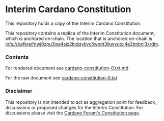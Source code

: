 # Interim Cardano Constitution

This repository holds a copy of the Interim Cardano Constitution.

This repository contains a replica of the Interim Constitution document, which is anchored on-chain.
The location that is anchored on-chain is [ipfs://bafkreifnwj6zpu3ixa4siz2lndqybyc5wnnt3jkwyutci4e2tmbnj3xrdm](ipfs://bafkreifnwj6zpu3ixa4siz2lndqybyc5wnnt3jkwyutci4e2tmbnj3xrdm).

### Contents

For rendered document see [cardano-constitution-0.txt.md](./cardano-constitution-0.txt.md)

For the raw document see [cardano-constitution-0.txt](./cardano-constitution-0.txt)

### Disclaimer

This repository is not intended to act as aggregation point for feedback, discussions or proposed changes for the Interim Constitution.
For discussions please visit the [Cardano Forum's Constitution page](https://forum.cardano.org/c/governance/constitution/212).
